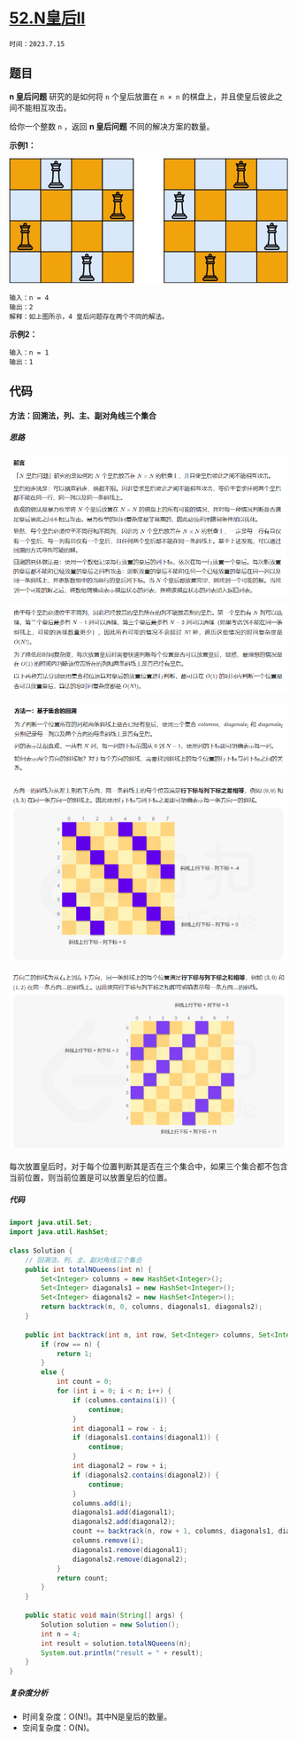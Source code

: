 # [52.N皇后II](https://leetcode.cn/problems/n-queens-ii/)

`时间：2023.7.15`

## 题目

**n 皇后问题** 研究的是如何将 `n` 个皇后放置在 `n × n` 的棋盘上，并且使皇后彼此之间不能相互攻击。

给你一个整数 `n` ，返回 **n 皇后问题** 不同的解决方案的数量。

**示例1：**

![1](pictures/1.jpg)

```
输入：n = 4
输出：2
解释：如上图所示，4 皇后问题存在两个不同的解法。
```

**示例2：**

```
输入：n = 1
输出：1
```

## 代码

#### 方法：回溯法，列、主、副对角线三个集合

##### 思路

![1](pictures/1.png)

![2](pictures/2.png)

![3](pictures/3.png)

![4](pictures/4.png)

![5](pictures/5.png)

每次放置皇后时，对于每个位置判断其是否在三个集合中，如果三个集合都不包含当前位置，则当前位置是可以放置皇后的位置。

##### 代码

```java
import java.util.Set;
import java.util.HashSet;

class Solution {
    // 回溯法，列、主、副对角线三个集合
    public int totalNQueens(int n) {
        Set<Integer> columns = new HashSet<Integer>();
        Set<Integer> diagonals1 = new HashSet<Integer>();
        Set<Integer> diagonals2 = new HashSet<Integer>();
        return backtrack(n, 0, columns, diagonals1, diagonals2);
    }

    public int backtrack(int n, int row, Set<Integer> columns, Set<Integer> diagonals1, Set<Integer> diagonals2) {
        if (row == n) {
            return 1;
        }
        else {
            int count = 0;
            for (int i = 0; i < n; i++) {
                if (columns.contains(i)) {
                    continue;
                }
                int diagonal1 = row - i;
                if (diagonals1.contains(diagonal1)) {
                    continue;
                }
                int diagonal2 = row + i;
                if (diagonals2.contains(diagonal2)) {
                    continue;
                }
                columns.add(i);
                diagonals1.add(diagonal1);
                diagonals2.add(diagonal2);
                count += backtrack(n, row + 1, columns, diagonals1, diagonals2);
                columns.remove(i);
                diagonals1.remove(diagonal1);
                diagonals2.remove(diagonal2);
            }
            return count;
        }
    }

    public static void main(String[] args) {
        Solution solution = new Solution();
        int n = 4;
        int result = solution.totalNQueens(n);
        System.out.println("result = " + result);
    }
}
```

##### 复杂度分析

- 时间复杂度：O(N!)。其中N是皇后的数量。
- 空间复杂度：O(N)。